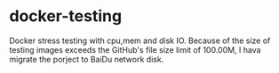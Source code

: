 # docker-testing
 Docker stress testing with cpu,mem and disk IO.
 Because of the size of testing images exceeds the GitHub's file size limit of 100.00M, I hava migrate the porject to BaiDu network disk.
